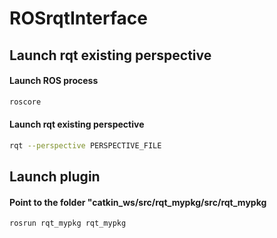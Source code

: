 # ROSrqtInterface

## Launch rqt existing perspective 

#### Launch ROS process
```bash
roscore
```
#### Launch rqt existing perspective
```bash
rqt --perspective PERSPECTIVE_FILE
```


## Launch plugin
#### Point to the folder "catkin_ws/src/rqt_mypkg/src/rqt_mypkg 
```bash
rosrun rqt_mypkg rqt_mypkg
```
